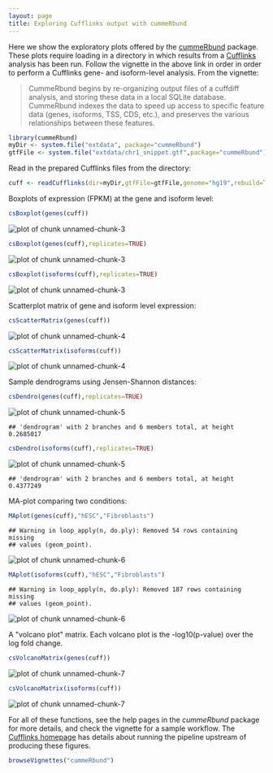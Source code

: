 ```yaml
---
layout: page
title: Exploring Cufflinks output with cummeRbund
---
```





Here we show the exploratory plots offered by the [cummeRbund](http://www.bioconductor.org/packages/release/bioc/html/cummeRbund.html) package. These plots require loading in a directory in which results from a [Cufflinks](http://cole-trapnell-lab.github.io/cufflinks/) analysis has been run. Follow the vignette in the above link in order in order to perform a Cufflinks gene- and isoform-level analysis. From the vignette:

> CummeRbund begins by re-organizing output files of a cuffdiff analysis, and storing these data in a local SQLite database. CummeRbund indexes the data to speed up access to specific feature data (genes, isoforms, TSS, CDS, etc.), and preserves the various relationships between these features. 


```r
library(cummeRbund)
myDir <- system.file("extdata", package="cummeRbund") 
gtfFile <- system.file("extdata/chr1_snippet.gtf",package="cummeRbund")
```

Read in the prepared Cufflinks files from the directory:


```r
cuff <- readCufflinks(dir=myDir,gtfFile=gtfFile,genome="hg19",rebuild=TRUE)
```

Boxplots of expression (FPKM) at the gene and isoform level:


```r
csBoxplot(genes(cuff))
```

![plot of chunk unnamed-chunk-3](figure/rnaseq_isoform_cummerbund-unnamed-chunk-3-1.png) 

```r
csBoxplot(genes(cuff),replicates=TRUE)
```

![plot of chunk unnamed-chunk-3](figure/rnaseq_isoform_cummerbund-unnamed-chunk-3-2.png) 

```r
csBoxplot(isoforms(cuff),replicates=TRUE)
```

![plot of chunk unnamed-chunk-3](figure/rnaseq_isoform_cummerbund-unnamed-chunk-3-3.png) 

Scatterplot matrix of gene and isoform level expression:


```r
csScatterMatrix(genes(cuff))
```

![plot of chunk unnamed-chunk-4](figure/rnaseq_isoform_cummerbund-unnamed-chunk-4-1.png) 

```r
csScatterMatrix(isoforms(cuff))
```

![plot of chunk unnamed-chunk-4](figure/rnaseq_isoform_cummerbund-unnamed-chunk-4-2.png) 

Sample dendrograms using Jensen-Shannon distances:


```r
csDendro(genes(cuff),replicates=TRUE)
```

![plot of chunk unnamed-chunk-5](figure/rnaseq_isoform_cummerbund-unnamed-chunk-5-1.png) 

```
## 'dendrogram' with 2 branches and 6 members total, at height 0.2685017
```

```r
csDendro(isoforms(cuff),replicates=TRUE)
```

![plot of chunk unnamed-chunk-5](figure/rnaseq_isoform_cummerbund-unnamed-chunk-5-2.png) 

```
## 'dendrogram' with 2 branches and 6 members total, at height 0.4377249
```

MA-plot comparing two conditions:


```r
MAplot(genes(cuff),"hESC","Fibroblasts")
```

```
## Warning in loop_apply(n, do.ply): Removed 54 rows containing missing
## values (geom_point).
```

![plot of chunk unnamed-chunk-6](figure/rnaseq_isoform_cummerbund-unnamed-chunk-6-1.png) 

```r
MAplot(isoforms(cuff),"hESC","Fibroblasts")
```

```
## Warning in loop_apply(n, do.ply): Removed 187 rows containing missing
## values (geom_point).
```

![plot of chunk unnamed-chunk-6](figure/rnaseq_isoform_cummerbund-unnamed-chunk-6-2.png) 

A "volcano plot" matrix. Each volcano plot is the -log10(p-value) over the log fold change.


```r
csVolcanoMatrix(genes(cuff))
```

![plot of chunk unnamed-chunk-7](figure/rnaseq_isoform_cummerbund-unnamed-chunk-7-1.png) 

```r
csVolcanoMatrix(isoforms(cuff))
```

![plot of chunk unnamed-chunk-7](figure/rnaseq_isoform_cummerbund-unnamed-chunk-7-2.png) 

For all of these functions, see the help pages in the *cummeRbund* package for more details, and check the vignette for a sample workflow. The [Cufflinks homepage](http://cole-trapnell-lab.github.io/cufflinks/) has details about running the pipeline upstream of producing these figures.


```r
browseVignettes("cummeRbund")
```
